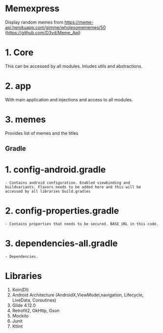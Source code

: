 # Memexpress
Display random memes from https://meme-api.herokuapp.com/gimme/wholesomememes/50 (https://github.com/D3vd/Meme_Api)

# 1. Core
This can be accessed by all modules. Inludes utils and abstractions.

# 2. app
With main application and injections and access to all modules. 

# 3. memes
Provides list of memes and the titles

## Gradle

# 1. config-android.gradle
    - Contains android configuration. Enabled viewbinding and buildvariants. Flavors needs to be added here and this will be accessed by all libraries build.gradles

# 2. config-properties.gradle
    - Contains properties that needs to be secured. BASE_URL in this code.

# 3. dependencies-all.gradle
    - Dependencies.


# Libraries
1. Koin(DI)
2. Android Architecture (AndroidX,ViewModel,navigation, Lifecycle, LiveData, Coroutines)
4. Glide 4.12.0
5. Retrofit2, OkHttp, Gson
6. Mockito
7. Junit
8. Ktlint
